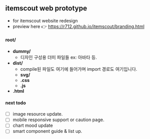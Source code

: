 ## itemscout web prototype
- for itemscout website redesign
- preview here 👉 https://r712.github.io/itemscout/branding.html

  
#### root/
- **dummy/**
  - 디자인 구성용 더미 파일들 ex: 아바타 등.
- **dist/**
  - compile된 파일도 여기에 들어가며 import 경로도 여기입니다.
  - **svg/** 
  - **.css** 
  - **.js**
- **.html**

#### next todo
- [ ] image resource update.
- [ ] mobile responsive support or caution page.
- [ ] chart mood update
- [ ] smart component guide & list up.
